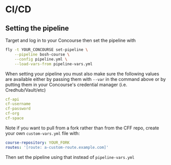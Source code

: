 # CI/CD

## Setting the pipeline

Target and log in to your Concourse then set the pipeline with

```sh
fly -t YOUR_CONCOURSE set-pipeline \
    --pipeline bosh-course \
    --config pipeline.yml \
    --load-vars-from pipeline-vars.yml
```

When setting your pipeline you must also make sure the following values are available either by passing them with `--var` in the command above or by putting them in your Concourse's credential manager (i.e. Credhub/Vault/etc)

```yaml
cf-api
cf-username
cf-password
cf-org
cf-space
```

Note if you want to pull from a fork rather than from the CFF repo, create your own `custom-vars.yml` file with:

```yaml
course-repository: YOUR_FORK
routes: '[route: a-custom-route.example.com]'
```

Then set the pipeline using that instead of `pipeline-vars.yml`
